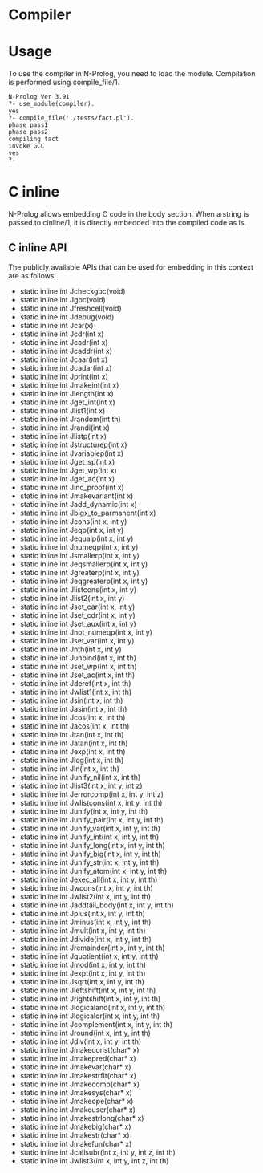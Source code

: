 # Compiler

# Usage
To use the compiler in N-Prolog, you need to load the module. Compilation is performed using compile_file/1.

```
N-Prolog Ver 3.91
?- use_module(compiler).
yes
?- compile_file('./tests/fact.pl').
phase pass1
phase pass2
compiling fact
invoke GCC
yes
?- 

```


# C inline
N-Prolog allows embedding C code in the body section. When a string is passed to cinline/1, it is directly embedded into the compiled code as is.

## C inline API
The publicly available APIs that can be used for embedding in this context are as follows.

- static inline int Jcheckgbc(void)
- static inline int Jgbc(void)
- static inline int Jfreshcell(void)
- static inline int Jdebug(void) 
- static inline int Jcar(x)
- static inline int Jcdr(int x) 
- static inline int Jcadr(int x) 
- static inline int Jcaddr(int x) 
- static inline int Jcaar(int x) 
- static inline int Jcadar(int x) 
- static inline int Jprint(int x) 
- static inline int Jmakeint(int x) 
- static inline int Jlength(int x) 
- static inline int Jget_int(int x) 
- static inline int Jlist1(int x) 
- static inline int Jrandom(int th) 
- static inline int Jrandi(int x) 
- static inline int Jlistp(int x) 
- static inline int Jstructurep(int x) 
- static inline int Jvariablep(int x) 
- static inline int Jget_sp(int x) 
- static inline int Jget_wp(int x) 
- static inline int Jget_ac(int x) 
- static inline int Jinc_proof(int x) 
- static inline int Jmakevariant(int x) 
- static inline int Jadd_dynamic(int x) 
- static inline int Jbigx_to_parmanent(int x) 
- static inline int Jcons(int x, int y) 
- static inline int Jeqp(int x, int y) 
- static inline int Jequalp(int x, int y) 
- static inline int Jnumeqp(int x, int y) 
- static inline int Jsmallerp(int x, int y) 
- static inline int Jeqsmallerp(int x, int y) 
- static inline int Jgreaterp(int x, int y) 
- static inline int Jeqgreaterp(int x, int y) 
- static inline int Jlistcons(int x, int y) 
- static inline int Jlist2(int x, int y) 
- static inline int Jset_car(int x, int y)
- static inline int Jset_cdr(int x, int y)
- static inline int Jset_aux(int x, int y) 
- static inline int Jnot_numeqp(int x, int y) 
- static inline int Jset_var(int x, int y) 
- static inline int Jnth(int x, int y) 
- static inline int Junbind(int x, int th) 
- static inline int Jset_wp(int x, int th) 
- static inline int Jset_ac(int x, int th) 
- static inline int Jderef(int x, int th) 
- static inline int Jwlist1(int x, int th) 
- static inline int Jsin(int x, int th) 
- static inline int Jasin(int x, int th) 
- static inline int Jcos(int x, int th) 
- static inline int Jacos(int x, int th) 
- static inline int Jtan(int x, int th) 
- static inline int Jatan(int x, int th) 
- static inline int Jexp(int x, int th) 
- static inline int Jlog(int x, int th) 
- static inline int Jln(int x, int th) 
- static inline int Junify_nil(int x, int th) 
- static inline int Jlist3(int x, int y, int z) 
- static inline int Jerrorcomp(int x, int y, int z) 
- static inline int Jwlistcons(int x, int y, int th) 
- static inline int Junify(int x, int y, int th) 
- static inline int Junify_pair(int x, int y, int th) 
- static inline int Junify_var(int x, int y, int th) 
- static inline int Junify_int(int x, int y, int th) 
- static inline int Junify_long(int x, int y, int th) 
- static inline int Junify_big(int x, int y, int th) 
- static inline int Junify_str(int x, int y, int th) 
- static inline int Junify_atom(int x, int y, int th) 
- static inline int Jexec_all(int x, int y, int th) 
- static inline int Jwcons(int x, int y, int th) 
- static inline int Jwlist2(int x, int y, int th) 
- static inline int Jaddtail_body(int x, int y, int th) 
- static inline int Jplus(int x, int y, int th) 
- static inline int Jminus(int x, int y, int th) 
- static inline int Jmult(int x, int y, int th) 
- static inline int Jdivide(int x, int y, int th) 
- static inline int Jremainder(int x, int y, int th) 
- static inline int Jquotient(int x, int y, int th) 
- static inline int Jmod(int x, int y, int th) 
- static inline int Jexpt(int x, int y, int th) 
- static inline int Jsqrt(int x, int y, int th) 
- static inline int Jleftshift(int x, int y, int th) 
- static inline int Jrightshift(int x, int y, int th) 
- static inline int Jlogicaland(int x, int y, int th) 
- static inline int Jlogicalor(int x, int y, int th) 
- static inline int Jcomplement(int x, int y, int th) 
- static inline int Jround(int x, int y, int th) 
- static inline int Jdiv(int x, int y, int th) 
- static inline int Jmakeconst(char* x) 
- static inline int Jmakepred(char* x) 
- static inline int Jmakevar(char* x) 
- static inline int Jmakestrflt(char* x) 
- static inline int Jmakecomp(char* x) 
- static inline int Jmakesys(char* x) 
- static inline int Jmakeope(char* x) 
- static inline int Jmakeuser(char* x) 
- static inline int Jmakestrlong(char* x) 
- static inline int Jmakebig(char* x)
- static inline int Jmakestr(char* x) 
- static inline int Jmakefun(char* x) 
- static inline int Jcallsubr(int x, int y, int z, int th) 
- static inline int Jwlist3(int x, int y, int z, int th) 
